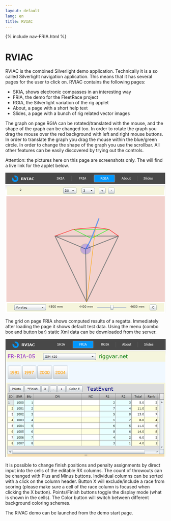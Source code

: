 ```yaml
---
layout: default
lang: en
title: RVIAC
---
```


{% include nav-FRIA.html %}

# RVIAC

RVIAC is the combined Silverlight demo application.
Technically it is a so called Silverlight navigation application.
This means that it has several pages for the user to click on.
RVIAC contains the following pages:

- SKIA, shows electronic compasses in an interesting way 
- FRIA, the demo for the FleetRace project 
- RGIA, the Silverlight variation of the rig applet 
- About, a page with a short help text 
- Slides, a page with a bunch of rig related vector images 

The graph on page RGIA can be rotated/translated with the mouse, and the shape of the graph can be changed too. In order to rotate the graph you drag the mouse over the red background with left and right mouse buttons. In order to translate the graph you drag the mouse within the blue/green circle. In order to change the shape of the graph you use the scrollbar. All other features can be easily discovered by trying out the controls.

Attention: the pictures here on this page are screenshots only.
The will find a live link for the applet below.

![RVIAC-RGIA screenshot](../images/RVIAC-RGIA.png)

The grid on page FRIA shows computed results of a regatta.
Immediately after loading the page it shows default test data.
Using the menu (combo box and button bar) static Xml data can be downloaded from the server.

![RVIAC-FRIA](../images/RVIAC-FRIA.png)

It is possible to change finish positions and penalty assignments by direct input into the cells of the editable RX columns.
The count of throwouts can be changed with Plus and Minus buttons.
Individual columns can be sorted with a click on the column header.
Button X will exclude/include a race from scoring (please make sure a cell of the race column is focused when clicking the X button).
Points/Finish buttons toggle the display mode (what is shown in the cells).
The Color button will switch between different background coloring schemes.

The RIVAC demo can be launched from the demo start page.

